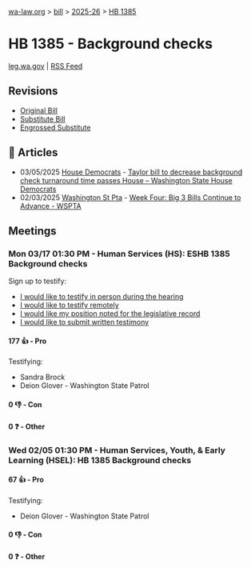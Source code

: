 [wa-law.org](/) > [bill](/bill/) > [2025-26](/bill/2025-26/) > [HB 1385](/bill/2025-26/hb/1385/)

# HB 1385 - Background checks
[leg.wa.gov](https://app.leg.wa.gov/billsummary?BillNumber=1385&Year=2025&Initiative=false) | [RSS Feed](./rss.xml)

## Revisions
* [Original Bill](1/)
* [Substitute Bill](S/)
* [Engrossed Substitute](S.E/)

## 📰 Articles
* 03/05/2025 [House Democrats](/org/house_democrats/) - [Taylor bill to decrease background check turnaround time passes House – Washington State House Democrats](https://housedemocrats.wa.gov/blog/2025/03/05/taylor-bill-to-decrease-background-check-turnaround-time-passes-house/#:~:text=House%20bill%201385)
* 02/03/2025 [Washington St Pta](/org/washington_st_pta/) - [Week Four: Big 3 Bills Continue to Advance - WSPTA](https://www.wastatepta.org/week-four-big-3-bills-continue-to-advance/#:~:text=HB%201385)

## Meetings
### Mon 03/17 01:30 PM - Human Services (HS): ESHB 1385 Background checks
Sign up to testify:
* [I would like to testify in person during the hearing](https://app.leg.wa.gov/csi/Testifier/Add?chamber=House&mId=33074&aId=165721&caId=26402&tId=1)
* [I would like to testify remotely](https://app.leg.wa.gov/csi/Testifier/Add?chamber=House&mId=33074&aId=165721&caId=26402&tId=2)
* [I would like my position noted for the legislative record](https://app.leg.wa.gov/csi/Testifier/Add?chamber=House&mId=33074&aId=165721&caId=26402&tId=3)
* [I would like to submit written testimony](https://app.leg.wa.gov/csi/Testifier/Add?chamber=House&mId=33074&aId=165721&caId=26402&tId=4)

#### 177 👍 - Pro
Testifying:
* Sandra Brock
* Deion Glover - Washington State Patrol

#### 0 👎 - Con

#### 0 ❓ - Other

### Wed 02/05 01:30 PM - Human Services, Youth, & Early Learning (HSEL): HB 1385 Background checks
#### 67 👍 - Pro
Testifying:
* Deion Glover - Washington State Patrol

#### 0 👎 - Con

#### 0 ❓ - Other
